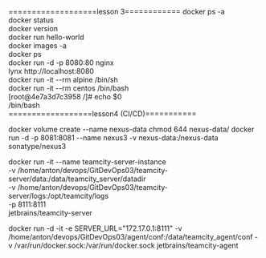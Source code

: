 ===================lesson 3============
docker ps -a\
docker status\
docker version\
docker run hello-world\
docker images -a\
docker ps\
docker run -d -p  8080:80 nginx\
lynx http://localhost:8080 \
docker run -it --rm alpine /bin/sh \
docker run -it --rm centos /bin/bash\
[root@4e7a3d7c3958 /]# echo $0\
/bin/bash\
==================lesson4 (CI/CD)===========


docker volume create --name nexus-data
chmod  644 nexus-data/
docker run -d -p 8081:8081 --name nexus3 -v nexus-data:/nexus-data sonatype/nexus3

docker run -it --name teamcity-server-instance  \
    -v /home/anton/devops/GitDevOps03/teamcity-server/data:/data/teamcity_server/datadir \
    -v /home/anton/devops/GitDevOps03/teamcity-server/logs:/opt/teamcity/logs  \
    -p 8111:8111 \
    jetbrains/teamcity-server

docker run  -d -it -e SERVER_URL="172.17.0.1:8111" -v /home/anton/devops/GitDevOps03/agent/conf:/data/teamcity_agent/conf -v /var/run/docker.sock:/var/run/docker.sock jetbrains/teamcity-agent



